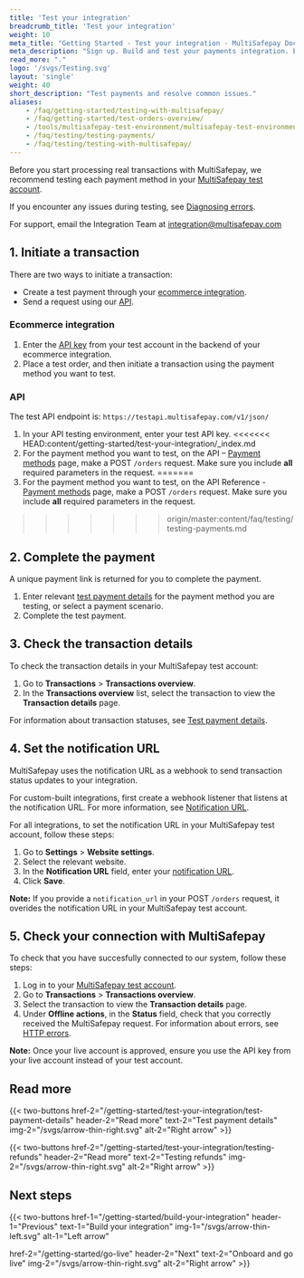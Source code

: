 ```yaml
---
title: 'Test your integration'
breadcrumb_title: 'Test your integration'
weight: 10
meta_title: "Getting Started - Test your integration - MultiSafepay Docs"
meta_description: "Sign up. Build and test your payments integration. Explore our products and services. Use our API Reference, SDKs, and wrappers. Get support."
read_more: "."
logo: '/svgs/Testing.svg'
layout: 'single'
weight: 40
short_description: "Test payments and resolve common issues."
aliases:
    - /faq/getting-started/testing-with-multisafepay/
    - /faq/getting-started/test-orders-overview/
    - /tools/multisafepay-test-environment/multisafepay-test-environment/
    - /faq/testing/testing-payments/
    - /faq/testing/testing-with-multisafepay/
---
```


Before you start processing real transactions with MultiSafepay, we recommend testing each payment method in your [MultiSafepay test account](https://testmerchant.multisafepay.com/).<br>

If you encounter any issues during testing, see [Diagnosing errors](/faq/errors-explained/diagnosing-errors/).

For support, email the Integration Team at <integration@multisafepay.com>

## 1. Initiate a transaction

There are two ways to initiate a transaction:

- Create a test payment through your [ecommerce integration](/integrations/).
- Send a request using our [API](/api/).

### Ecommerce integration

1. Enter the [API key](/getting-started/set-up-your-account/user-guide/viewing-your-api-key/) from your test account in the backend of your ecommerce integration.
2. Place a test order, and then initiate a transaction using the payment method you want to test.

### API

The test API endpoint is: `https://testapi.multisafepay.com/v1/json/`

1. In your API testing environment, enter your test API key.
<<<<<<< HEAD:content/getting-started/test-your-integration/_index.md
2. For the payment method you want to test, on the API – [Payment methods](/api/#payment-methods) page, make a POST `/orders` request. Make sure you include __all__ required parameters in the request.
=======
2. For the payment method you want to test, on the API Reference - [Payment methods](/api/#payment-methods) page, make a POST `/orders` request. Make sure you include __all__ required parameters in the request.
>>>>>>> origin/master:content/faq/testing/testing-payments.md

## 2. Complete the payment

A unique payment link is returned for you to complete the payment.

1. Enter relevant [test payment details](/faq/getting-started/test-payment-details/) for the payment method you are testing, or select a payment scenario.
2. Complete the test payment.

## 3. Check the transaction details

To check the transaction details in your MultiSafepay test account:

1. Go to **Transactions** > **Transactions overview**.
2. In the **Transactions overview** list, select the transaction to view the **Transaction details** page. 

For information about transaction statuses, see [Test payment details](/faq/getting-started/test-payment-details/).

## 4. Set the notification URL

MultiSafepay uses the notification URL as a webhook to send transaction status updates to your integration.

For custom-built integrations, first create a webhook listener that listens at the notification URL. For more information, see [Notification URL](/faq/api/notification-url/).

For all integrations, to set the notification URL in your MultiSafepay test account, follow these steps:

1. Go to __Settings__ > __Website settings__.
2. Select the relevant website.
3. In the __Notification URL__ field, enter your [notification URL](/tools/multisafepay-control/setting-your-notification-url/).
4. Click __Save__.

__Note:__ If you provide a `notification_url` in your POST `/orders` request, it overides the notification URL in your MultiSafepay test account. 

## 5. Check your connection with MultiSafepay

To check that you have succesfully connected to our system, follow these steps:

1. Log in to your [MultiSafepay test account](https://testmerchant.multisafepay.com/).
2. Go to **Transactions** > **Transactions overview**.
3. Select the transaction to view the **Transaction details** page.
4. Under __Offline actions__, in the __Status__ field, check that you correctly received the MultiSafepay request. For information about errors, see [HTTP errors](/faq/errors-explained/http-errors/).

**Note:** Once your live account is approved, ensure you use the API key from your live account instead of your test account.

## Read more

{{< two-buttons href-2="/getting-started/test-your-integration/test-payment-details" header-2="Read more" text-2="Test payment details" img-2="/svgs/arrow-thin-right.svg" alt-2="Right arrow" >}}

{{< two-buttons href-2="/getting-started/test-your-integration/testing-refunds" header-2="Read more" text-2="Testing refunds" img-2="/svgs/arrow-thin-right.svg" alt-2="Right arrow" >}}

## Next steps

{{< two-buttons
href-1="/getting-started/build-your-integration" header-1="Previous" text-1="Build your integration" img-1="/svgs/arrow-thin-left.svg" alt-1="Left arrow" 

href-2="/getting-started/go-live" header-2="Next" text-2="Onboard and go live" img-2="/svgs/arrow-thin-right.svg" alt-2="Right arrow" >}}